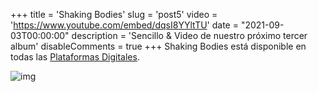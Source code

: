 +++
title = 'Shaking Bodies'
slug = 'post5'
video = 'https://www.youtube.com/embed/dqsI8YYltTU'
date = "2021-09-03T00:00:00"
description = 'Sencillo & Video de nuestro próximo tercer album'
disableComments = true
+++ 
Shaking Bodies está disponible en todas las  [Plataformas Digitales](https://distrokid.com/hyperfollow/vertigo1/shaking-bodies).

![img](/images/ShakingBodies.jpg)